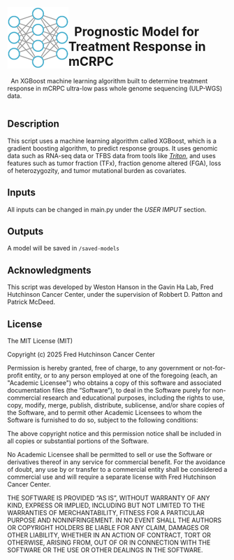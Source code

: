 <img src="misc/graph.png" width="140" align="left">

# &nbsp;&nbsp;Prognostic Model for Treatment Response in mCRPC
&nbsp;&nbsp;An XGBoost machine learning algorithm built to determine treatment response in mCRPC ultra-low pass whole genome sequencing (ULP-WGS) data.

<div style="clear: both;"></div>

## Description
This script uses a machine learning algorithm called XGBoost, which is a gradient boosting algorithm, to predict response groups. It uses genomic data such as RNA-seq data or TFBS data from tools like *[Triton](https://github.com/GavinHaLab/TritonNP)*, and uses features such as tumor fraction (TFx), fraction genome altered (FGA), loss of heterozygozity, and tumor mutational burden as covariates.

## Inputs
All inputs can be changed in main.py under the *USER IMPUT* section.

## Outputs
A model will be saved in `/saved-models` 

## Acknowledgments
This script was developed by Weston Hanson in the Gavin Ha Lab, Fred Hutchinson Cancer Center, under the supervision of Robbert D. Patton and Patrick McDeed.

## License
The MIT License (MIT)

Copyright (c) 2025 Fred Hutchinson Cancer Center

Permission is hereby granted, free of charge, to any government or not-for-profit entity, or to any person employed at one of the foregoing (each, an "Academic Licensee") who obtains a copy of this software and associated documentation files (the “Software”), to deal in the Software purely for non-commercial research and educational purposes, including the rights to use, copy, modify, merge, publish, distribute, sublicense, and/or share copies of the Software, and to permit other Academic Licensees to whom the Software is furnished to do so, subject to the following conditions:

The above copyright notice and this permission notice shall be included in all copies or substantial portions of the Software.

No Academic Licensee shall be permitted to sell or use the Software or derivatives thereof in any service for commercial benefit. For the avoidance of doubt, any use by or transfer to a commercial entity shall be considered a commercial use and will require a separate license with Fred Hutchinson Cancer Center.

THE SOFTWARE IS PROVIDED “AS IS”, WITHOUT WARRANTY OF ANY KIND, EXPRESS OR IMPLIED, INCLUDING BUT NOT LIMITED TO THE WARRANTIES OF MERCHANTABILITY, FITNESS FOR A PARTICULAR PURPOSE AND NONINFRINGEMENT. IN NO EVENT SHALL THE AUTHORS OR COPYRIGHT HOLDERS BE LIABLE FOR ANY CLAIM, DAMAGES OR OTHER LIABILITY, WHETHER IN AN ACTION OF CONTRACT, TORT OR OTHERWISE, ARISING FROM, OUT OF OR IN CONNECTION WITH THE SOFTWARE OR THE USE OR OTHER DEALINGS IN THE SOFTWARE.
